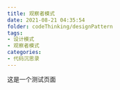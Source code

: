```yaml
---
title: 观察者模式
date: 2021-08-21 04:35:54
folder: codeThinking/designPattern
tags: 
- 设计模式
- 观察者模式
categories:
- 代码沉思录
---
```


这是一个测试页面